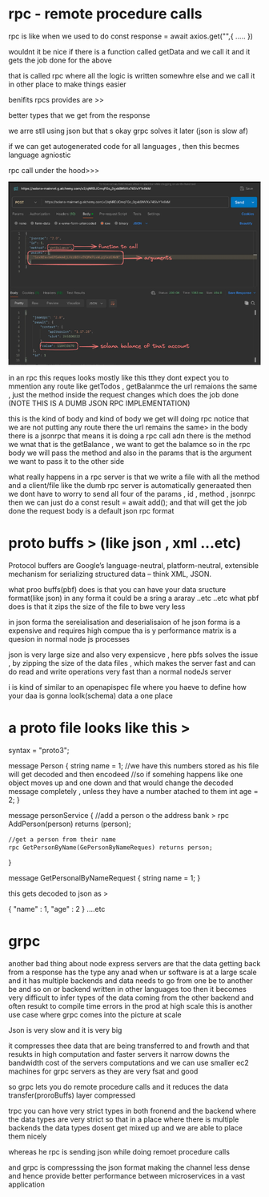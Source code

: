 

# rpc - remote procedure calls

rpc is like 
when we used to do
const response  = await axios.get("",{
    .....
})

wouldnt it be nice if there is a function called getData and we call it and it gets the job done for the above

that is called rpc where all the logic is written somewhre else and we call it in other place to make things easier 

benifits rpcs provides are >>

better types that we get from the response

we arre stll using json but that s okay grpc solves it later (json is slow af)

if we can get autogenerated code for all languages , then this becmes language agniostic

rpc call under the hood>>>

![alt text](image.png)

in an rpc this reques looks mostly like this
tthey dont expect you to mmention any route like getTodos , getBalanmce
the url remaions the same  , just the method inside the request changes 
which does the job done
(NOTE THIS IS A DUMB JSON RPC IMPLEMENTATION)

this is the kind of body and kind of body we get will doing rpc
notice that we are not putting any route there
the url remains the same>
in the body there is a jsonrpc that means it is doing a rpc call
adn there is the method we wnat that is the getBalance , we want to get the balamce so in the rpc body we will pass the method
and also in the params that is the argument we want to pass it to the other side 

what really happens in a rpc server is that we write a file with all the method
and a client/file like the dumb rpc server is automatically generaated 
then we dont have to worry to send all four of the params , id , method , jsonrpc 
then we can just do a const result  = await add();
and that will get the job done
the request body is a default json rpc format


# proto buffs > (like json , xml ...etc)

Protocol buffers are Google’s language-neutral, platform-neutral, extensible mechanism for serializing structured data – think XML, JSON.

what proo buffs(pbf) does is that you can have your data sructure format(like json) in any forma
it could be a sring a araray ..etc ..etc
what pbf does is that it zips the size of the file to bwe very less

in json forma the sereialisation and deserialisaion of he json forma is a expensive and requires high compue tha is y performance matrix is a quesion in normal node js processes

json is very large size and also very expensicve , here pbfs solves the issue  , by zipping the size of the
data files  , which makes the server fast and can do read and write operations very fast than a normal nodeJs server

i is kind of similar to an openapispec file where you haeve to define how your daa is gonna loolk(schema) data a one place

# a proto file looks like this >

syntax = "proto3";

message Person {
    string name = 1; //we have this numbers stored as his file will get decoded and then encodeed
    //so if somehing happens like one object moves up and one down and that would change the decoded message completely , unless they have a number atached to them
    int age  = 2;
}

message personService {
    //add a person o the address bank >
    rpc AddPerson(person) returns (person);

    //get a person from their name
    rpc GetPersonByName(GePersonByNameReques) returns person;
}

message GetPersonalByNameRequest {
    string name = 1;
}


this gets decoded to json as >

{
    "name" : 1,
    "age" : 2
}
....etc


# grpc


another bad thing about node express servers are that the data getting back from a response has the type any
anad when ur software is at a large scale and it has multiple backends and data needs to go from one be to another be and so on
or backend written in other languages too then it becomes very difficult to infer types of the data coming from the other backend
and often resukt to compile time errors in the prod at high scale
this is another use case where grpc comes into the picture at scale

Json is very slow and it is very big 

it compresses thee data that are being transferred to and frowth and that resukts in high computation and faster servers
it narrow downs the bandwidth cost of the servers computations
and we can use smaller ec2 machines for grpc servers as they are very fsat and good 

so grpc lets you do remote procedure calls
and it reduces the data transfer(proroBuffs) layer compressed

trpc you can hove very strict types in both fronend and the backend where the data types are very
strict so that in a place where there is multiple backends the data types dosent get mixed up
and we are able to place them nicely

whereas he rpc is sending json while doing remoet procedure calls

and grpc is compresssing the json format making the channel less dense and hence provide better performance
between microservices in a vast application

